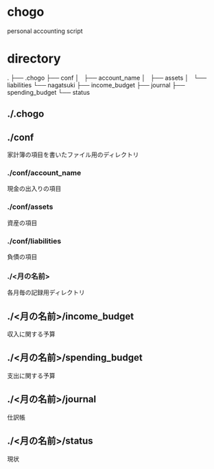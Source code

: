 # chogo
personal accounting script

# directory
.
├── .chogo
├── conf
│   ├── account_name
│   ├── assets
│   └── liabilities
└── nagatsuki
    ├── income_budget
    ├── journal
    ├── spending_budget
    └── status

## ./.chogo

## ./conf
家計簿の項目を書いたファイル用のディレクトリ
### ./conf/account_name
現金の出入りの項目
### ./conf/assets
資産の項目
###	./conf/liabilities
負債の項目

### ./<月の名前>
各月毎の記録用ディレクトリ
## ./<月の名前>/income_budget
収入に関する予算
## ./<月の名前>/spending_budget
支出に関する予算
## ./<月の名前>/journal
仕訳帳
## ./<月の名前>/status
現状
